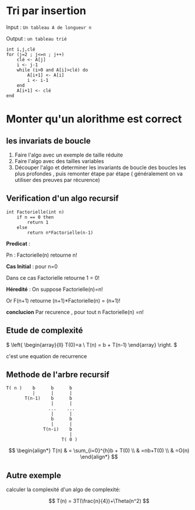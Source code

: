 # Tri par insertion


Input : `Un tableau A de longueur n` 

Output : `un tableau trié`

```pseudo
int i,j,clé
for (j=2 ; j<=n ; j++)
    clé <- A[j]
    i <- j-1
    while (i>0 and A[i]>clé) do
        A[i+1] <- A[i]
        i <- i-1
    end
    A[i+1] <- clé
end
```

# Monter qu'un alorithme est correct
## les invariats de boucle

1. Faire l'algo avec un exemple de taille réduite
2. Faire l'algo avec des tailles variables
3. Découper l'algo et determiner les invariants de boucle des boucles les plus profondes , puis remonter étape par étape ( généralement on va utiliser des preuves par récurence)

## Verification d'un algo recursif 

```
int Factorielle(int n)
    if n == 0 then
        return 1
    else
        return n*Factorielle(n-1)
```

**Predicat** : 

Pn : Factorielle(n) retourne n!

**Cas Initial** : pour n=0

Dans ce cas Factorielle retourne 1 = 0!

**Héredité** : On suppose Factorielle(n)=n!

Or F(n+1) retourne (n+1)*Factorielle(n) = (n+1)!

**conclucion** Par recurence , pour tout n Factorielle(n) =n!

## Etude de complexité

$
\left\{
    \begin{array}{ll}
        T(0)=a \\
        T(n) = b + T(n-1)
    \end{array}
\right.
$

c'est une equation de recurrence

## Methode de l'arbre recursif
```
T( n )    b      b      b  
          |      |      |
       T(n-1)    b      b
                 |      |
                ...    ...
                 |      |
                 b      b
                 |      |
              T(n-i)    b
                        | 
                     T( 0 ) 
```

$$
\begin{align*} 
T(n) & = \sum_{i=0}^{h}b + T(0) \\
& =nb+T(0) \\
& =O(n)
\end{align*}
$$

## Autre exemple

calculer la complexité d'un algo de complexité: 

$$
T(n) = 3T(\frac{n}{4})+\Theta(n^2)
$$
<!-- TODO : Faire l'arbre recursif-->
